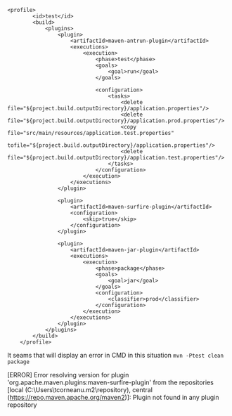 ```
<profile>
  		<id>test</id>
  		<build>
  			<plugins>
  				<plugin>
  					<artifactId>maven-antrun-plugin</artifactId>
  					<executions>
  						<execution>
  							<phase>test</phase>
  							<goals>
  								<goal>run</goal>
  							</goals>
  							
  							<configuration>
  								<tasks>
  									<delete file="${project.build.outputDirectory}/application.properties"/>
  									<delete file="${project.build.outputDirectory}/application.prod.properties"/>
  									<copy file="src/main/resources/application.test.properties"
  										tofile="${project.build.outputDirectory}/application.properties"/>
  									<delete file="${project.build.outputDirectory}/application.test.properties"/>
  								</tasks>
  							</configuration>
  						</execution>
  					</executions>
  				</plugin>
  				
  				<plugin>
  					<artifactId>maven-surfire-plugin</artifactId>
  					<configuration>
  						<skip>true</skip>
  					</configuration>
  				</plugin>
  				
  				<plugin>
  					<artifactId>maven-jar-plugin</artifactId>
  					<executions> 
  						<execution>
  							<phase>package</phase>
  							<goals>
  								<goal>jar</goal>
  							</goals>
  							<configuration>
  								<classifier>prod</classifier>
  							</configuration>
  						</execution>
  					</executions>
  				</plugin>
  			</plugins>
  		</build>
  	</profile>
```

It seams that will display an error in CMD in this situation `mvn -Ptest clean package`   
  
[ERROR] Error resolving version for plugin 'org.apache.maven.plugins:maven-surfire-plugin' from the repositories [local (C:\Users\tcorneanu\.m2\repository), central (https://repo.maven.apache.org/maven2)]: Plugin not found in any plugin repository
